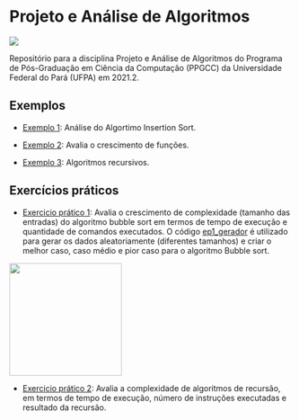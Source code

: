 # Projeto e Análise de Algoritmos
[<img src="https://img.shields.io/badge/author-rlrocha-orange?style=flat-square"/>](https://github.com/rlrocha)

Repositório para a disciplina Projeto e Análise de Algoritmos do Programa de Pós-Graduação em Ciência da Computação (PPGCC) da Universidade Federal do Pará (UFPA) em 2021.2.

## Exemplos

- [Exemplo 1](exemplo1.ipynb): Análise do Algortimo Insertion Sort.

- [Exemplo 2](exemplo2.ipynb): Avalia o crescimento de funções.

- [Exemplo 3](exemplo3.ipynb): Algoritmos recursivos.

## Exercícios práticos

- [Exercicio prático 1](ep1.ipynb): Avalia o crescimento de complexidade (tamanho das entradas) do algoritmo bubble sort em termos de tempo de execução e quantidade de comandos executados. O código [ep1_gerador](ep1_gerador.ipynb) é utilizado para gerar os dados aleatoriamente (diferentes tamanhos) e criar o melhor caso, caso médio e pior caso para o algoritmo Bubble sort.

<img src="https://upload.wikimedia.org/wikipedia/commons/0/06/Bubble-sort.gif" width="200"/>

- [Exercicio prático 2](ep2.ipynb): Avalia a complexidade de algoritmos de recursão, em termos de tempo de execução, número de instruções executadas e resultado da recursão.